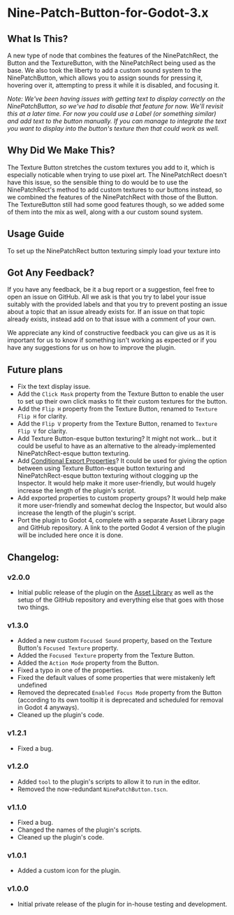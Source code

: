 # Nine-Patch-Button-for-Godot-3.x

## What Is This?
A new type of node that combines the features of the NinePatchRect, the Button and the TextureButton, with the NinePatchRect being used as the base. We also took the liberty to add a custom sound system to the NinePatchButton, which allows you to assign sounds for pressing it, hovering over it, attempting to press it while it is disabled, and focusing it.

*Note: We've been having issues with getting text to display correctly on the NinePatchButton, so we've had to disable that feature for now. We'll revisit this at a later time. For now you could use a Label (or something similar) and add text to the button manually. If you can manage to integrate the text you want to display into the button's texture then that could work as well.*

## Why Did We Make This?
The Texture Button stretches the custom textures you add to it, which is especially noticable when trying to use pixel art. The NinePatchRect doesn't have this issue, so the sensible thing to do would be to use the NinePatchRect's method to add custom textures to our buttons instead, so we combined the features of the NinePatchRect with those of the Button. The TextureButton still had some good features though, so we added some of them into the mix as well, along with a our custom sound system.

## Usage Guide
To set up the NinePatchRect button texturing simply load your texture into

## Got Any Feedback?
If you have any feedback, be it a bug report or a suggestion, feel free to open an issue on GitHub. All we ask is that you try to label your issue suitably with the provided labels and that you try to prevent posting an issue about a topic that an issue already exists for. If an issue on that topic already exists, instead add on to that issue with a comment of your own.

We appreciate any kind of constructive feedback you can give us as it is important for us to know if something isn't working as expected or if you have any suggestions for us on how to improve the plugin.


## Future plans
- Fix the text display issue.
- Add the `Click Mask` property from the Texture Button to enable the user to set up their own click masks to fit their custom textures for the button.
- Add the `Flip H` property from the Texture Button, renamed to `Texture Flip H` for clarity.
- Add the `Flip V` property from the Texture Button, renamed to `Texture Flip V` for clarity.
- Add Texture Button-esque button texturing? It might not work... but it could be useful to have as an alternative to the already-implemented NinePatchRect-esque button texturing.
- Add [Conditional Export Properties](http://kehomsforge.com/tutorials/single/gdConditionalProperty)? It could be used for giving the option between using Texture Button-esque button texturing and NinePatchRect-esque button texturing without clogging up the Inspector. It would help make it more user-friendly, but would hugely increase the length of the plugin's script.
- Add exported properties to custom property groups? It would help make it more user-friendly and somewhat declog the Inspector, but would also increase the length of the plugin's script.
- Port the plugin to Godot 4, complete with a separate Asset Library page and GitHub repository. A link to the ported Godot 4 version of the plugin will be included here once it is done.

## Changelog:
### v2.0.0
- Initial public release of the plugin on the [Asset Library](https://godotengine.org/asset-library) as well as the setup of the GitHub repository and everything else that goes with those two things.

### v1.3.0
- Added a new custom `Focused Sound` property, based on the Texture Button's `Focused Texture` property.
- Added the `Focused Texture` property from the Texture Button.
- Added the `Action Mode` property from the Button.
- Fixed a typo in one of the properties.
- Fixed the default values of some properties that were mistakenly left undefined
- Removed the deprecated `Enabled Focus Mode` property from the Button (according to its own tooltip it is deprecated and scheduled for removal in Godot 4 anyways).
- Cleaned up the plugin's code.

### v1.2.1
- Fixed a bug.

### v1.2.0
- Added `tool` to the plugin's scripts to allow it to run in the editor.
- Removed the now-redundant `NinePatchButton.tscn`.

### v1.1.0
- Fixed a bug.
- Changed the names of the plugin's scripts.
- Cleaned up the plugin's code.

### v1.0.1
- Added a custom icon for the plugin.

### v1.0.0
- Initial private release of the plugin for in-house testing and development.
